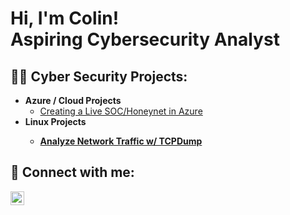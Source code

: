 <h1>Hi, I'm Colin! <br/> Aspiring Cybersecurity Analyst</a>

<h2>👨‍💻 Cyber Security Projects:</h2>

- <b>Azure / Cloud Projects</b>
  - [Creating a Live SOC/Honeynet in Azure](https://github.com/colskid/Cloud-SOC) <br>
- <b>Linux Projects<b>
  - [Analyze Network Traffic w/ TCPDump](https://github.com/colskid/Analyze-TCPDump-Traffic)


<h2> 🤳 Connect with me:</h2>


[<img align="left" alt="JoshMadakor | LinkedIn" width="22px" src="https://i.imgur.com/tJYr2gt.png" />][linkedin]

[linkedin]: https://linkedin.com/in/colin-skidmore

